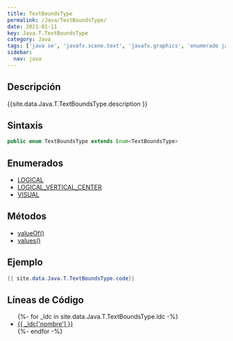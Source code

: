 ```yaml
---
title: TextBoundsType
permalink: /Java/TextBoundsType/
date: 2021-01-11
key: Java.T.TextBoundsType
category: Java
tags: ['java se', 'javafx.scene.text', 'javafx.graphics', 'enumerado java', 'JavaFX 2.0']
sidebar: 
  nav: java
---
```


## Descripción
{{site.data.Java.T.TextBoundsType.description }}

## Sintaxis
~~~java
public enum TextBoundsType extends Enum<TextBoundsType>
~~~

## Enumerados
* [LOGICAL](/Java/TextBoundsType/LOGICAL)
* [LOGICAL_VERTICAL_CENTER](/Java/TextBoundsType/LOGICAL_VERTICAL_CENTER)
* [VISUAL](/Java/TextBoundsType/VISUAL)

## Métodos
* [valueOf()](/Java/TextBoundsType/valueOf)
* [values()](/Java/TextBoundsType/values)

## Ejemplo
~~~java
{{ site.data.Java.T.TextBoundsType.code}}
~~~

## Líneas de Código
<ul>
{%- for _ldc in site.data.Java.T.TextBoundsType.ldc -%}
   <li>
       <a href="{{_ldc['url'] }}">{{ _ldc['nombre'] }}</a>
   </li>
{%- endfor -%}
</ul>
